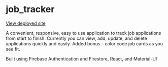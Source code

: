 # job_tracker
[View deployed site](https://jobs.alanbielik.com/)

A convenient, responsive, easy to use application to track job applications from start to finish.
Currently you can view, add, update, and delete applications quickly and easily. Added bonus - color code job cards as you see fit. 

Built using Firebase Authentication and Firestore, React, and Material-UI
